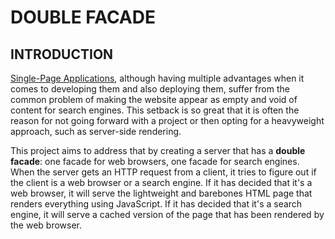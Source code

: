 # DOUBLE FACADE

## INTRODUCTION

[Single-Page Applications](https://developer.mozilla.org/en-US/docs/Glossary/SPA), although having multiple advantages when it comes to developing them and also deploying them, suffer from the common problem of making the website appear as empty and void of content for search engines. This setback is so great that it is often the reason for not going forward with a project or then opting for a heavyweight approach, such as server-side rendering.

This project aims to address that by creating a server that has a **double facade**: one facade for web browsers, one facade for search engines. When the server gets an HTTP request from a client, it tries to figure out if the client is a web browser or a search engine. If it has decided that it's a web browser, it will serve the lightweight and barebones HTML page that renders everything using JavaScript. If it has decided that it's a search engine, it will serve a cached version of the page that has been rendered by the web browser.